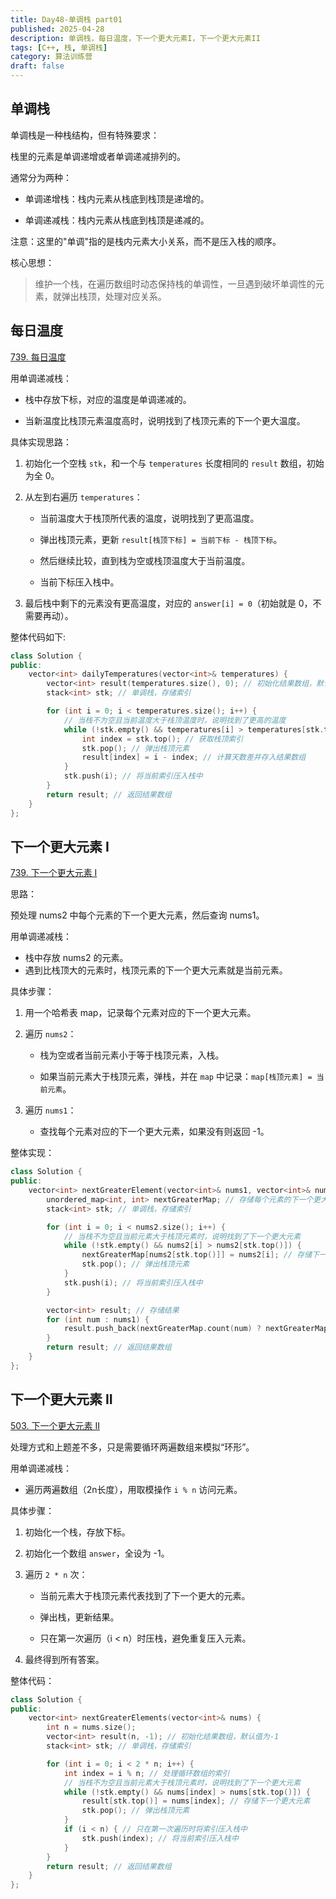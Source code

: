 ```yaml
---
title: Day48-单调栈 part01
published: 2025-04-28
description: 单调栈，每日温度，下一个更大元素I，下一个更大元素II
tags: [C++, 栈, 单调栈]
category: 算法训练营
draft: false
---
```


## 单调栈

单调栈是一种栈结构，但有特殊要求：

栈里的元素是单调递增或者单调递减排列的。

通常分为两种：

- 单调递增栈：栈内元素从栈底到栈顶是递增的。

- 单调递减栈：栈内元素从栈底到栈顶是递减的。

注意：这里的"单调"指的是栈内元素大小关系，而不是压入栈的顺序。

核心思想：
> 维护一个栈，在遍历数组时动态保持栈的单调性，一旦遇到破坏单调性的元素，就弹出栈顶，处理对应关系。

## 每日温度

[739. 每日温度](https://leetcode.cn/problems/daily-temperatures/)

用单调递减栈：

- 栈中存放下标，对应的温度是单调递减的。

- 当新温度比栈顶元素温度高时，说明找到了栈顶元素的下一个更大温度。

具体实现思路：

1. 初始化一个空栈 `stk`，和一个与 `temperatures` 长度相同的 `result` 数组，初始为全 0。

2. 从左到右遍历 `temperatures`：

    - 当前温度大于栈顶所代表的温度，说明找到了更高温度。

    - 弹出栈顶元素，更新 `result[栈顶下标] = 当前下标 - 栈顶下标`。

    - 然后继续比较，直到栈为空或栈顶温度大于当前温度。

    - 当前下标压入栈中。

3. 最后栈中剩下的元素没有更高温度，对应的 `answer[i] = 0`（初始就是 0，不需要再动）。

整体代码如下:

```cpp
class Solution {
public:
    vector<int> dailyTemperatures(vector<int>& temperatures) {
        vector<int> result(temperatures.size(), 0); // 初始化结果数组，默认值为0
        stack<int> stk; // 单调栈，存储索引

        for (int i = 0; i < temperatures.size(); i++) {
            // 当栈不为空且当前温度大于栈顶温度时，说明找到了更高的温度
            while (!stk.empty() && temperatures[i] > temperatures[stk.top()]) {
                int index = stk.top(); // 获取栈顶索引
                stk.pop(); // 弹出栈顶元素
                result[index] = i - index; // 计算天数差并存入结果数组
            }
            stk.push(i); // 将当前索引压入栈中
        }
        return result; // 返回结果数组
    }
};
```

## 下一个更大元素 I

[739. 下一个更大元素 I](https://leetcode.cn/problems/next-greater-element-i/)

思路：

预处理 nums2 中每个元素的下一个更大元素，然后查询 nums1。

用单调递减栈：
- 栈中存放 nums2 的元素。
- 遇到比栈顶大的元素时，栈顶元素的下一个更大元素就是当前元素。

具体步骤：
1. 用一个哈希表 map，记录每个元素对应的下一个更大元素。

2. 遍历 `nums2`：

    - 栈为空或者当前元素小于等于栈顶元素，入栈。

    - 如果当前元素大于栈顶元素，弹栈，并在 `map` 中记录：`map[栈顶元素] = 当前元素`。

3. 遍历 `nums1`：

    - 查找每个元素对应的下一个更大元素，如果没有则返回 -1。

整体实现：

```cpp
class Solution {
public:
    vector<int> nextGreaterElement(vector<int>& nums1, vector<int>& nums2) {
        unordered_map<int, int> nextGreaterMap; // 存储每个元素的下一个更大元素
        stack<int> stk; // 单调栈，存储索引

        for (int i = 0; i < nums2.size(); i++) {
            // 当栈不为空且当前元素大于栈顶元素时，说明找到了下一个更大元素
            while (!stk.empty() && nums2[i] > nums2[stk.top()]) {
                nextGreaterMap[nums2[stk.top()]] = nums2[i]; // 存储下一个更大元素
                stk.pop(); // 弹出栈顶元素
            }
            stk.push(i); // 将当前索引压入栈中
        }

        vector<int> result; // 存储结果
        for (int num : nums1) {
            result.push_back(nextGreaterMap.count(num) ? nextGreaterMap[num] : -1); // 如果没有下一个更大元素，则返回-1
        }
        return result; // 返回结果数组
    }
};
```

## 下一个更大元素 II

[503. 下一个更大元素 II](https://leetcode.cn/problems/next-greater-element-ii/)

处理方式和上题差不多，只是需要循环两遍数组来模拟“环形”。

用单调递减栈：

- 遍历两遍数组（2n长度），用取模操作 `i % n` 访问元素。

具体步骤：
1. 初始化一个栈，存放下标。

2. 初始化一个数组 `answer`，全设为 -1。

3. 遍历 `2 * n` 次：

    - 当前元素大于栈顶元素代表找到了下一个更大的元素。

    - 弹出栈，更新结果。

    - 只在第一次遍历（i < n）时压栈，避免重复压入元素。

4. 最终得到所有答案。

整体代码：

```cpp
class Solution {
public:
    vector<int> nextGreaterElements(vector<int>& nums) {
        int n = nums.size();
        vector<int> result(n, -1); // 初始化结果数组，默认值为-1
        stack<int> stk; // 单调栈，存储索引

        for (int i = 0; i < 2 * n; i++) {
            int index = i % n; // 处理循环数组的索引
            // 当栈不为空且当前元素大于栈顶元素时，说明找到了下一个更大元素
            while (!stk.empty() && nums[index] > nums[stk.top()]) {
                result[stk.top()] = nums[index]; // 存储下一个更大元素
                stk.pop(); // 弹出栈顶元素
            }
            if (i < n) { // 只在第一次遍历时将索引压入栈中
                stk.push(index); // 将当前索引压入栈中
            }
        }
        return result; // 返回结果数组
    }
};
```